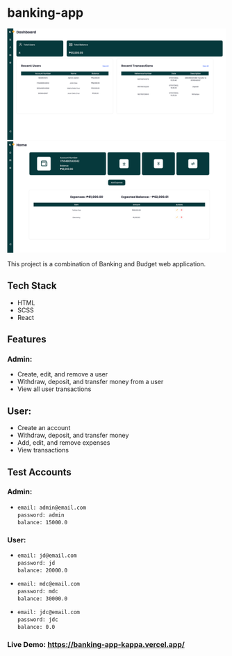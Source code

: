 # banking-app

![Screenshot](./src/Assets/Screenshots/Screenshot_1.png)
![Screenshot](./src/Assets/Screenshots/Screenshot_2.png)

This project is a combination of Banking and Budget web application.

## Tech Stack

- HTML
- SCSS
- React

## Features

### Admin:

- Create, edit, and remove a user
- Withdraw, deposit, and transfer money from a user
- View all user transactions

## User:

- Create an account
- Withdraw, deposit, and transfer money
- Add, edit, and remove expenses
- View transactions

## Test Accounts

### Admin:

- `email: admin@email.com`  
  `password: admin`  
  `balance: 15000.0`

### User:

- `email: jd@email.com`  
  `password: jd`  
  `balance: 20000.0`

- `email: mdc@email.com`  
  `password: mdc`  
  `balance: 30000.0`

- `email: jdc@email.com`  
  `password: jdc`  
  `balance: 0.0`

### Live Demo: https://banking-app-kappa.vercel.app/
